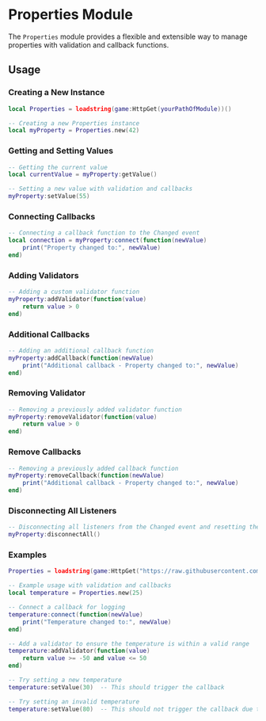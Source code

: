 # Properties Module

The `Properties` module provides a flexible and extensible way to manage properties with validation and callback functions.

## Usage

### Creating a New Instance

```lua
local Properties = loadstring(game:HttpGet(yourPathOfModule))()

-- Creating a new Properties instance
local myProperty = Properties.new(42)
```
### Getting and Setting Values

```lua
-- Getting the current value
local currentValue = myProperty:getValue()

-- Setting a new value with validation and callbacks
myProperty:setValue(55)
```

### Connecting Callbacks

```lua
-- Connecting a callback function to the Changed event
local connection = myProperty:connect(function(newValue)
    print("Property changed to:", newValue)
end)
```

### Adding Validators

```lua
-- Adding a custom validator function
myProperty:addValidator(function(value)
    return value > 0
end)
```

### Additional Callbacks

```lua
-- Adding an additional callback function
myProperty:addCallback(function(newValue)
    print("Additional callback - Property changed to:", newValue)
end)
```

### Removing Validator

```lua
-- Removing a previously added validator function
myProperty:removeValidator(function(value)
    return value > 0
end)
```

### Remove Callbacks

```lua
-- Removing a previously added callback function
myProperty:removeCallback(function(newValue)
    print("Additional callback - Property changed to:", newValue)
end)
```

### Disconnecting All Listeners

```lua
-- Disconnecting all listeners from the Changed event and resetting the event
myProperty:disconnectAll()
```

### Examples

```lua
Properties = loadstring(game:HttpGet("https://raw.githubusercontent.com/KeneiUmaru/Modules/main/Properties.lua"))()

-- Example usage with validation and callbacks
local temperature = Properties.new(25)

-- Connect a callback for logging
temperature:connect(function(newValue)
    print("Temperature changed to:", newValue)
end)

-- Add a validator to ensure the temperature is within a valid range
temperature:addValidator(function(value)
    return value >= -50 and value <= 50
end)

-- Try setting a new temperature
temperature:setValue(30)  -- This should trigger the callback

-- Try setting an invalid temperature
temperature:setValue(80)  -- This should not trigger the callback due to validation

```
